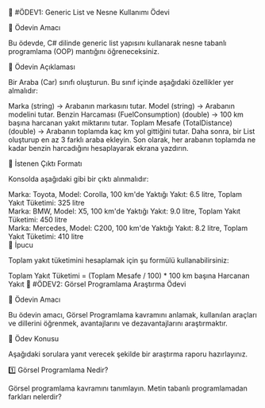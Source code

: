 🚗 #ÖDEV1: ​​​​​​​Generic List ve Nesne Kullanımı Ödevi

🎯 Ödevin Amacı

Bu ödevde, C# dilinde generic list yapısını kullanarak nesne tabanlı programlama (OOP) mantığını öğreneceksiniz.

📌 Ödevin Açıklaması

Bir Araba (Car) sınıfı oluşturun. Bu sınıf içinde aşağıdaki özellikler yer almalıdır:

Marka (string) → Arabanın markasını tutar.
Model (string) → Arabanın modelini tutar.
Benzin Harcaması (FuelConsumption) (double) → 100 km başına harcanan yakıt miktarını tutar.
Toplam Mesafe (TotalDistance) (double) → Arabanın toplamda kaç km yol gittiğini tutar.
Daha sonra, bir List<Car> oluşturup en az 3 farklı araba ekleyin.
Son olarak, her arabanın toplamda ne kadar benzin harcadığını hesaplayarak ekrana yazdırın.

📌 İstenen Çıktı Formatı

Konsolda aşağıdaki gibi bir çıktı alınmalıdır:

Marka: Toyota, Model: Corolla, 100 km'de Yaktığı Yakıt: 6.5 litre, Toplam Yakıt Tüketimi: 325 litre  
Marka: BMW, Model: X5, 100 km'de Yaktığı Yakıt: 9.0 litre, Toplam Yakıt Tüketimi: 450 litre  
Marka: Mercedes, Model: C200, 100 km'de Yaktığı Yakıt: 8.2 litre, Toplam Yakıt Tüketimi: 410 litre  
📌 İpucu

Toplam yakıt tüketimini hesaplamak için şu formülü kullanabilirsiniz:

Toplam Yakıt Tüketimi = (Toplam Mesafe / 100) * 100 km başına Harcanan Yakıt
🎨 #ÖDEV2: Görsel Programlama Araştırma Ödevi

🎯 Ödevin Amacı

Bu ödevin amacı, Görsel Programlama kavramını anlamak, kullanılan araçları ve dillerini öğrenmek, avantajlarını ve dezavantajlarını araştırmaktır.

📌 Ödev Konusu

Aşağıdaki sorulara yanıt verecek şekilde bir araştırma raporu hazırlayınız.

1️⃣ Görsel Programlama Nedir?

Görsel programlama kavramını tanımlayın.
Metin tabanlı programlamadan farkları nelerdir?
